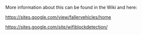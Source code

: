 More information about this can be found in the Wiki and here:

https://sites.google.com/view/fallervehicles/home

https://sites.google.com/site/wifiblockdetection/
